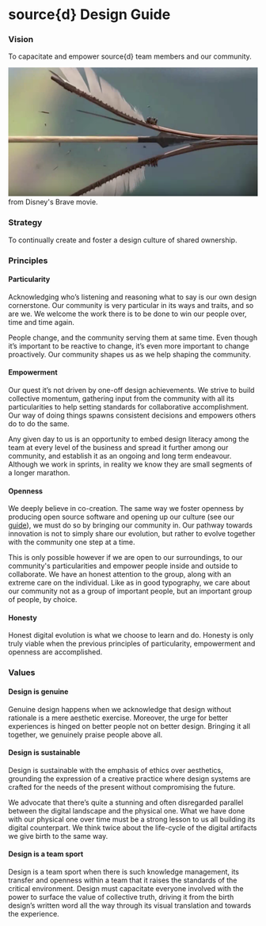 # source{d} Design Guide

### Vision

To capacitate and empower source{d} team members and our community.

![Brave](../img/brave.png)
from Disney's Brave movie.

### Strategy

To continually create and foster a design culture of shared ownership.

### Principles

#### Particularity

Acknowledging who’s listening and reasoning what to say is our own design cornerstone. Our community is very particular in its ways and traits, and so are we. We welcome the work there is to be done to win our people over, time and time again.

People change, and the community serving them at same time. Even though it’s important to be reactive to change, it’s even more important to change proactively. Our community shapes us as we help shaping the community.

#### Empowerment

Our quest it’s not driven by one-off design achievements. We strive to build collective momentum, gathering input from the community with all its particularities to help setting standards for collaborative accomplishment. Our way of doing things spawns consistent decisions and empowers others do to do the same.

Any given day to us is an opportunity to embed design literacy among the team at every level of the business and spread it further among our community, and establish it as an ongoing and long term endeavour. Although we work in sprints, in reality we know they are small segments of a longer marathon.

#### Openness

We deeply believe in co-creation. The same way we foster openness by producing open source software and opening up our culture (see our [guide](../README.md)), we must do so by bringing our community in. Our pathway towards innovation is not to simply share our evolution, but rather to evolve together with the community one step at a time.

This is only possible however if we are open to our surroundings, to our community's particularities and empower people inside and outside to collaborate. We have an honest attention to the group, along with an extreme care on the individual. Like as in good typography, we care about our community not as a group of important people, but an important group of people, by choice.

#### Honesty

Honest digital evolution is what we choose to learn and do. Honesty is only truly viable when the previous principles of particularity, empowerment and openness are accomplished.

### Values

#### Design is genuine

Genuine design happens when we acknowledge that design without rationale is a mere aesthetic exercise. Moreover, the urge for better experiences is hinged on better people not on better design. Bringing it all together, we genuinely praise people above all.

#### Design is sustainable

Design is sustainable with the emphasis of ethics over aesthetics, grounding the expression of a creative practice where design systems are crafted for the needs of the present without compromising the future.

We advocate that there’s quite a stunning and often disregarded parallel between the digital landscape and the physical one. What we have done with our physical one over time must be a strong lesson to us all building its digital counterpart. We think twice about the life-cycle of the digital artifacts we give birth to the same way.

#### Design is a team sport

Design is a team sport when there is such knowledge management, its transfer and openness within a team that it raises the standards of the critical environment. Design must capacitate everyone involved with the power to surface the value of collective truth, driving it from the birth design’s written word all the way through its visual translation and towards the experience.

